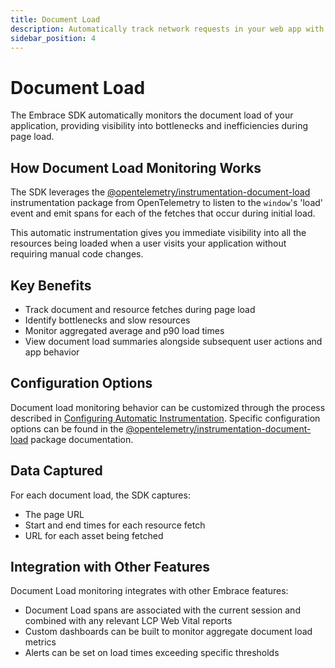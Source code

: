 ```yaml
---
title: Document Load
description: Automatically track network requests in your web app with Embrace
sidebar_position: 4
---
```


# Document Load

The Embrace SDK automatically monitors the document load of your application, providing visibility into bottlenecks and
inefficiencies during page load.

## How Document Load Monitoring Works

The SDK leverages the [@opentelemetry/instrumentation-document-load](https://www.npmjs.com/package/@opentelemetry/instrumentation-document-load)
instrumentation package from OpenTelemetry to listen to the `window`'s 'load' event and emit spans for each of the fetches
that occur during initial load.

This automatic instrumentation gives you immediate visibility into all the resources being loaded when a user visits your
application without requiring manual code changes.

## Key Benefits

- Track document and resource fetches during page load
- Identify bottlenecks and slow resources
- Monitor aggregated average and p90 load times
- View document load summaries alongside subsequent user actions and app behavior

## Configuration Options

Document load monitoring behavior can be customized through the process described in [Configuring Automatic Instrumentation](/docs/web/automatic-instrumentation/index.md#configuring-automatic-instrumentation).
Specific configuration options can be found in the [@opentelemetry/instrumentation-document-load](https://www.npmjs.com/package/@opentelemetry/instrumentation-document-load/v/0.44.1#document-load-instrumentation-options)
package documentation.

## Data Captured

For each document load, the SDK captures:

- The page URL
- Start and end times for each resource fetch
- URL for each asset being fetched

## Integration with Other Features

Document Load monitoring integrates with other Embrace features:
- Document Load spans are associated with the current session and combined with any relevant LCP Web Vital reports
- Custom dashboards can be built to monitor aggregate document load metrics
- Alerts can be set on load times exceeding specific thresholds
